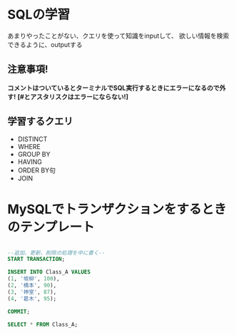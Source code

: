 # SQLの学習

あまりやったことがない、クエリを使って知識をinputして、
欲しい情報を検索できるように、outputする

## 注意事項!
**コメントはついているとターミナルでSQL実行するときにエラーになるので外す!**
**[#とアスタリスクはエラーにならない!]**

## 学習するクエリ
* DISTINCT
* WHERE
* GROUP BY
* HAVING
* ORDER BY句
* JOIN

# MySQLでトランザクションをするときのテンプレート

```sql:TRANSACTION.sql

--追加、更新、削除の処理を中に書く--
START TRANSACTION;

INSERT INTO Class_A VALUES
(1, '坂柳', 100),
(2, '橋本', 90),
(3, '神室', 87),
(4, '葛木', 95);

COMMIT;

SELECT * FROM Class_A;
```

